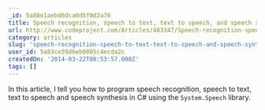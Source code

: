```yaml
---
_id: 5a88e1aebd6dca0d5f0d2a76
title: Speech recognition, speech to text, text to speech, and speech synthesis in C#
url: http://www.codeproject.com/Articles/483347/Speech-recognition-speech-to-text-text-to-speech-a
category: articles
slug: 'speech-recognition-speech-to-text-text-to-speech-and-speech-synthesis-in-c'
user_id: 5a83ce59d6eb0005c4ecda2c
createdOn: '2014-03-22T08:53:57.000Z'
tags: []
---
```


In this article, I tell you how to program speech recognition, speech to text, text to speech and speech synthesis in C# using the <code>System.Speech</code> library.
